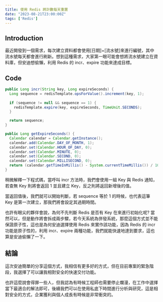 ```yaml
---
title: 使用 Redis 將計數每天重置
date: "2023-08-21T23:00:00Z"
tags: ['Redis']
---
```


## Introduction
最近開發到一個需求，每次建立資料都會使用[日期]+[流水號]來進行編號，其中流水號每天都會進行刷新。想到這種需求，大家第一眼可能會想將流水號建立在資料庫，但安迪想偷懶，利用 Redis 的 incr、expire 功能來達成目標。

## Code
```java
public Long incr(String key, Long expireSeconds) {
  Long sequence = redisTemplate.opsForValue().increment(key, 1);
  
  if (sequence != null && sequence == 1) {
    redisTemplate.expire(key, expireSeconds, TimeUnit.SECONDS);
  }

  return sequence;
} 

public Long getExpireSeconds() {
  Calendar calendar = Calendar.getInstance();
  calendar.add(Calendar.DAY_OF_MONTH, 1);
  calendar.set(Calendar.HOUR_OF_DAY, 0);
  calendar.set(Calendar.MINUTE, 0);
  calendar.set(Calendar.SECOND, 0);
  calendar.set(Calendar.MILLISECOND, 0);
  return (calendar.getTimeInMillis() - System.currentTimeMillis()) / 1000L;
}
```
稍微解釋一下程式碼，當呼叫 incr 方法時，我們會使用一組 Key 與 Redis 通知，若查無 Key 則將會返回 1 並且建立 Key，反之則將返回新增後的值。

當返回值後，我們就可以開始判斷，若 sequence 等於 1 的時候，也代表這筆 Key 是第一次建立，那我們將會設定其過期時間。

也許有眼尖的夥伴會說，為何不先判斷 Redis 是否有 Key 在來進行初始化呢? 當然可以，但是動作將會拆成兩步驟，若今天系統為併發系統，那麼這個方式並不能保證原子性，這也是為何安迪選擇使用 Redis 來實作該功能，因為 Redis 的 incr 功能是原子性的，利用 incr、expire 兩種功能，我們就能快速地達到要求，這也算是安迪偷懶了一下。

## 結論
這次安迪簡單的分享這個方式，我相信有更多好的方式，但在目前專案的緊急階段，我選擇了可以讓我相對安全的快速交付功能。

也許這麼說會得罪一些人，但我認為有時候工程師也需要停止爛漫，在工作中選擇當下最適合的解法即可，後續我們可以在使用私底下時間進行分析與研究，這是相對安全的方式，企業獲利與個人成長有時候是非常衝突的。